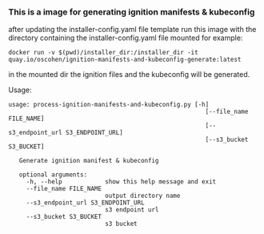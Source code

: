 ### This is a image for generating ignition manifests & kubeconfig

after updating the installer-config.yaml file template run this image with the directory containing the installer-config.yaml file mounted
for example:

```
docker run -v $(pwd)/installer_dir:/installer_dir -it quay.io/oscohen/ignition-manifests-and-kubeconfig-generate:latest
```
in the mounted dir the ignition files and the kubeconfig will be generated.

Usage: 
```
usage: process-ignition-manifests-and-kubeconfig.py [-h]
                                                       [--file_name FILE_NAME]
                                                       [--s3_endpoint_url S3_ENDPOINT_URL]
                                                       [--s3_bucket S3_BUCKET]
   
   Generate ignition manifest & kubeconfig
   
   optional arguments:
     -h, --help            show this help message and exit
     --file_name FILE_NAME
                           output directory name
     --s3_endpoint_url S3_ENDPOINT_URL
                           s3 endpoint url
     --s3_bucket S3_BUCKET
                           s3 bucket
```